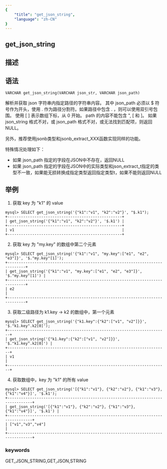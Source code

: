 ```yaml
---
{
    "title": "get_json_string",
    "language": "zh-CN"
}
---
```


<!-- 
Licensed to the Apache Software Foundation (ASF) under one
or more contributor license agreements.  See the NOTICE file
distributed with this work for additional information
regarding copyright ownership.  The ASF licenses this file
to you under the Apache License, Version 2.0 (the
"License"); you may not use this file except in compliance
with the License.  You may obtain a copy of the License at

  http://www.apache.org/licenses/LICENSE-2.0

Unless required by applicable law or agreed to in writing,
software distributed under the License is distributed on an
"AS IS" BASIS, WITHOUT WARRANTIES OR CONDITIONS OF ANY
KIND, either express or implied.  See the License for the
specific language governing permissions and limitations
under the License.
-->

## get_json_string
## 描述
## 语法

`VARCHAR get_json_string(VARCHAR json_str, VARCHAR json_path)`


解析并获取 json 字符串内指定路径的字符串内容。
其中 json_path 必须以 $ 符号作为开头，使用 . 作为路径分割符。如果路径中包含 . ，则可以使用双引号包围。
使用 [ ] 表示数组下标，从 0 开始。
path 的内容不能包含 ", [ 和 ]。
如果 json_string 格式不对，或 json_path 格式不对，或无法找到匹配项，则返回 NULL。

另外，推荐使用jsonb类型和jsonb_extract_XXX函数实现同样的功能。

特殊情况处理如下：
- 如果 json_path 指定的字段在JSON中不存在，返回NULL
- 如果 json_path 指定的字段在JSON中的实际类型和json_extract_t指定的类型不一致，如果能无损转换成指定类型返回指定类型t，如果不能则返回NULL

## 举例

1. 获取 key 为 "k1" 的 value

```
mysql> SELECT get_json_string('{"k1":"v1", "k2":"v2"}', "$.k1");
+---------------------------------------------------+
| get_json_string('{"k1":"v1", "k2":"v2"}', '$.k1') |
+---------------------------------------------------+
| v1                                                |
+---------------------------------------------------+
```

2. 获取 key 为 "my.key" 的数组中第二个元素

```
mysql> SELECT get_json_string('{"k1":"v1", "my.key":["e1", "e2", "e3"]}', '$."my.key"[1]');
+------------------------------------------------------------------------------+
| get_json_string('{"k1":"v1", "my.key":["e1", "e2", "e3"]}', '$."my.key"[1]') |
+------------------------------------------------------------------------------+
| e2                                                                           |
+------------------------------------------------------------------------------+
```

3. 获取二级路径为 k1.key -> k2 的数组中，第一个元素
```
mysql> SELECT get_json_string('{"k1.key":{"k2":["v1", "v2"]}}', '$."k1.key".k2[0]');
+-----------------------------------------------------------------------+
| get_json_string('{"k1.key":{"k2":["v1", "v2"]}}', '$."k1.key".k2[0]') |
+-----------------------------------------------------------------------+
| v1                                                                    |
+-----------------------------------------------------------------------+
```

4. 获取数组中，key 为 "k1" 的所有 value
```
mysql> SELECT get_json_string('[{"k1":"v1"}, {"k2":"v2"}, {"k1":"v3"}, {"k1":"v4"}]', '$.k1');
+---------------------------------------------------------------------------------+
| get_json_string('[{"k1":"v1"}, {"k2":"v2"}, {"k1":"v3"}, {"k1":"v4"}]', '$.k1') |
+---------------------------------------------------------------------------------+
| ["v1","v3","v4"]                                                                |
+---------------------------------------------------------------------------------+
```
### keywords
GET_JSON_STRING,GET,JSON,STRING
